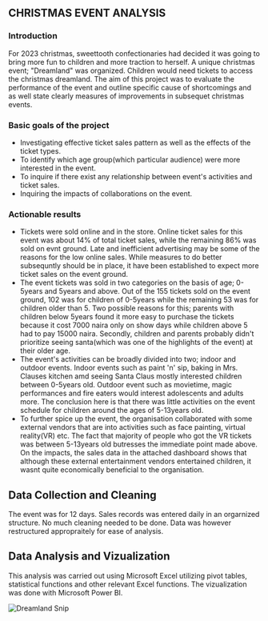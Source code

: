 ## CHRISTMAS EVENT ANALYSIS

### Introduction
For 2023 christmas, sweettooth confectionaries had decided it was going to bring more fun to children and more traction to herself. A unique christmas event; "Dreamland" was organized. Children would need tickets to access the christmas dreamland. The aim of this project was to evaluate the performance of the event and outline specific cause of shortcomings and as well state clearly measures of improvements in subsequet christmas events. 
 
### Basic goals of the project
* Investigating effective ticket sales pattern as well as the effects of the ticket types.
* To identify which age group(which particular audience) were more interested in the event.
* To inquire if there exist any relationship between event's activities and ticket sales. 
* Inquiring the impacts of collaborations on the event.
  
### Actionable results
* Tickets were sold online and in the store. Online ticket sales for this event was about 14% of total ticket sales, while the remaining 86% was sold on evnt ground. Late and inefficient advertising may be some of the reasons for the low online sales. While measures to do better subsequntly should be in place, it have been established to expect more ticket sales on the event ground.
* The event tickets was sold in two categories on the basis of age; 0-5years and 5years and above. Out of the 155 tickets sold on the event ground, 102 was for children of 0-5years while the remaining 53 was for children older than 5. Two possible reasons for this; parents with children below 5years found it more easy to purchase the tickets because it cost 7000 naira only on show days while children above 5 had to pay 15000 naira. Secondly, children and parents probably didn't prioritize seeing santa(which was one of the highlights of the event) at their older age.
* The event's activities can be broadly divided into two; indoor and outdoor events. Indoor events such as paint 'n' sip, baking in Mrs. Clauses kitchen amd seeing Santa Claus mostly interested children between 0-5years old. Outdoor event such as movietime, magic performances and fire eaters would interest adolescents and adults more. The conclusion here is that there was little activities on the event schedule for children around the ages of 5-13years old.
* To further spice up the event, the organisation collaborated with some external vendors that are into activities such as face painting, virtual reality(VR) etc. The fact that majority of people who got the VR tickets was between 5-13years old butresses the immediate point made above. On the impacts, the sales data in the attached dashboard shows that although these external entertainment vendors entertained children, it wasnt quite economically beneficial to the organisation.

## Data Collection and Cleaning
The event was for 12 days. Sales records was entered daily in an orgarnized structure. No much cleaning needed to be done. Data was however restructured appropraitely for ease of analysis. 

## Data Analysis and Vizualization
This analysis was carried out using Microsoft Excel utilizing pivot tables, statistical functions and other relevant Excel functions. The vizualization was done with Microsoft Power BI.  

![Dreamland Snip](https://github.com/OJEOZI/Christmas-event-analysis/assets/147529527/1c458bc7-46c6-4ea6-b0a5-10582a0c4039)




 
